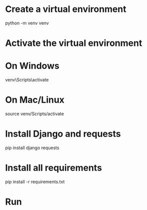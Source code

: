 
# Create a virtual environment
python -m venv venv

# Activate the virtual environment
# On Windows
venv\Scripts\activate
# On Mac/Linux
source venv/Scripts/activate

# Install Django and requests
pip install django requests

# Install all requirements
pip install -r requirements.txt

# Run


